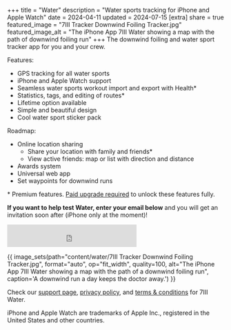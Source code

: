 +++
title = "Water"
description = "Water sports tracking for iPhone and Apple Watch"
date = 2024-04-11
updated = 2024-07-15
[extra]
share = true
featured_image = "7III Tracker Downwind Foiling Tracker.jpg"
featured_image_alt = "The iPhone App 7III Water showing a map with the path of downwind foiling run"
+++
The downwind foiling and water sport tracker app for you and your crew.

<div>Features:
<ul>
<li>GPS tracking for all water sports</li>
<li>iPhone and Apple Watch support</li>
<li>Seamless water sports workout import and export with Health*</li>
<li>Statistics, tags, and editing of routes*</li>
<li>Lifetime option available</li>
<li>Simple and beautiful design</li>
<li>Cool water sport sticker pack</li>
</ul>
</div>

<div>Roadmap:
<ul>
<li>Online location sharing
<ul>
<li>Share your location with family and friends*</li>
<li>View active friends: map or list with direction and distance</li>
</ul>
</li>
<li>Awards system</li>
<li>Universal web app</li>
<li>Set waypoints for downwind runs</li>
</ul>
</div>
<div class="footnote-definition">
<p>* Premium features. <a href="/water/support#what-premium-upgrades-are-available">Paid upgrade required</a> to unlock these features fully.</p>
</div>

**If you want to help test Water, enter your email below** and you will get an invitation soon after (iPhone only at the moment)!

<iframe src="https://embeds.beehiiv.com/027d2f73-51e7-4d95-8776-d32e01222bfc?slim=true" data-test-id="beehiiv-embed" height="52" frameborder="0" scrolling="no" style="margin: 0; border-radius: 0px !important; background-color: transparent;"></iframe>


{{ image_sets(path="content/water/7III Tracker Downwind Foiling Tracker.jpg", format="auto", op="fit_width", quality=100, alt="The iPhone App 7III Water showing a map with the path of a downwind foiling run", caption='A downwind run a day keeps the doctor away.') }}

Check our [support page](/water/support), [privacy policy](/water/privacy-policy), and [terms & conditions](/water/terms-and-conditions) for 7III Water.

<div class="footnote-definition"><p>iPhone and Apple Watch are trademarks of Apple Inc., registered in the United States and other countries.</p>
</div>